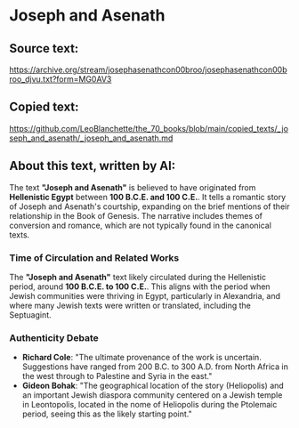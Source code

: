# Joseph and Asenath

## Source text:

https://archive.org/stream/josephasenathcon00broo/josephasenathcon00broo_djvu.txt?form=MG0AV3

## Copied text:

https://github.com/LeoBlanchette/the_70_books/blob/main/copied_texts/_joseph_and_asenath/_joseph_and_asenath.md

## About this text, written by AI:

The text **"Joseph and Asenath"** is believed to have originated from **Hellenistic Egypt** between **100 B.C.E. and 100 C.E.**. It tells a romantic story of Joseph and Asenath's courtship, expanding on the brief mentions of their relationship in the Book of Genesis. The narrative includes themes of conversion and romance, which are not typically found in the canonical texts.

### Time of Circulation and Related Works

The **"Joseph and Asenath"** text likely circulated during the Hellenistic period, around **100 B.C.E. to 100 C.E.**. This aligns with the period when Jewish communities were thriving in Egypt, particularly in Alexandria, and where many Jewish texts were written or translated, including the Septuagint.

### Authenticity Debate

- **Richard Cole**: "The ultimate provenance of the work is uncertain. Suggestions have ranged from 200 B.C. to 300 A.D. from North Africa in the west through to Palestine and Syria in the east."
- **Gideon Bohak**: "The geographical location of the story (Heliopolis) and an important Jewish diaspora community centered on a Jewish temple in Leontopolis, located in the nome of Heliopolis during the Ptolemaic period, seeing this as the likely starting point."

